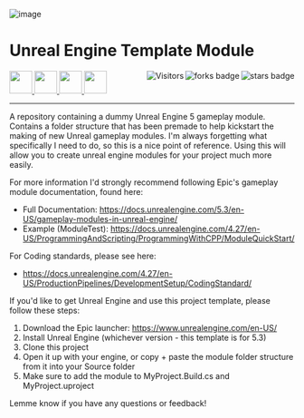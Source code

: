 ![image](https://user-images.githubusercontent.com/43964243/235778441-9dfb45ab-befd-480b-bc30-5eab5dc2efef.png)

# Unreal Engine Template Module

<!-- Header Start -->
<a href = "https://docs.unrealengine.com/5.3/en-US/"> <img height="40" img width="40" src="https://cdn.simpleicons.org/unrealengine/white"> </a> 
<a href = "https://learn.microsoft.com/en-us/cpp/c-language"> <img height="40" img width="40" src="https://cdn.simpleicons.org/c"> </a>
<a href = "https://learn.microsoft.com/en-us/cpp/cpp-language"> <img height="40" img width="40" src="https://cdn.simpleicons.org/c++"> </a>
<a href = "https://learn.microsoft.com/en-us/dotnet/csharp"> <img height="40" img width="40" src="https://cdn.simpleicons.org/csharp"> </a>
<img align="right" alt="stars badge" src="https://img.shields.io/github/stars/jdsherbert/unrealengine-filestructureexample"/>
<img align="right" alt="forks badge" src="https://img.shields.io/github/forks/jdsherbert/unrealengine-filestructureexample?label=Fork"/>
<img align="right" alt="Visitors" src="https://visitor-badge.glitch.me/badge?page_id=github.com/jdsherbert/unrealengine-filestructureexample"/>
<!-- Header End --> 

-----------------------------------------------------------------------

A repository containing a dummy Unreal Engine 5 gameplay module. Contains a folder structure that has been premade to help kickstart the making of new Unreal gameplay modules. I'm always forgetting what specifically I need to do, so this is a nice point of reference. Using this will allow you to create unreal engine modules for your project much more easily.

For more information I'd strongly recommend following Epic's gameplay module documentation, found here:
 - Full Documentation:  https://docs.unrealengine.com/5.3/en-US/gameplay-modules-in-unreal-engine/
 - Example (ModuleTest): https://docs.unrealengine.com/4.27/en-US/ProgrammingAndScripting/ProgrammingWithCPP/ModuleQuickStart/

For Coding standards, please see here:
 - https://docs.unrealengine.com/4.27/en-US/ProductionPipelines/DevelopmentSetup/CodingStandard/

If you'd like to get Unreal Engine and use this project template, please follow these steps:
1. Download the Epic launcher: https://www.unrealengine.com/en-US/
2. Install Unreal Engine (whichever version - this template is for 5.3)
3. Clone this project
4. Open it up with your engine, or copy + paste the module folder structure from it into your Source folder
5. Make sure to add the module to MyProject.Build.cs and MyProject.uproject

Lemme know if you have any questions or feedback!
